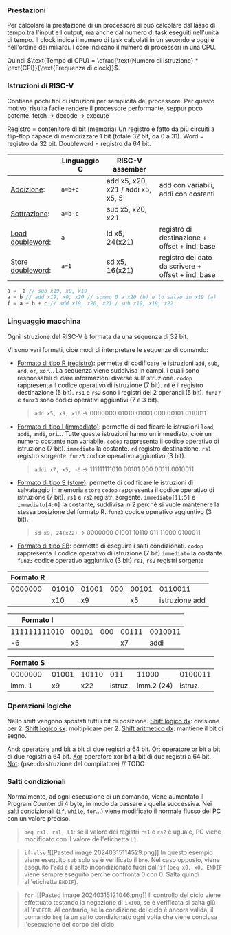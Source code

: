 ### Prestazioni
Per calcolare la prestazione di un processore si può calcolare dal lasso di tempo tra l'input e l'output, ma anche dal numero di task eseguiti nell'unità di tempo.
Il clock indica il numero di task calcolati in un secondo e oggi è nell'ordine dei miliardi.
I core indicano il numero di processori in una CPU.

Quindi $\text{Tempo di CPU} = \dfrac{\text{Numero di istruzione} * \text{CPI}}{\text{Frequenza di clock}}$.

### Istruzioni di RISC-V
Contiene pochi tipi di istruzioni per semplicità del processore. Per questo motivo, risulta facile rendere il processore performante, seppur poco potente.
fetch $\to$ decode $\to$ execute

Registro = contenitore di bit (memoria)
Un registro è fatto da più circuiti a flip-flop capace di memorizzare 1 bit (totale 32 bit, da 0 a 31).
Word = registro da 32 bit.
Doubleword = registro da 64 bit.

|                          | Linguaggio C | RISC-V assember                   |                                                    |
| ------------------------ | ------------ | --------------------------------- | -------------------------------------------------- |
| <u>Addizione</u>:        | `a=b+c`      | add x5, x20, x21 / addi x5, x5, 5 | add con variabili, addi con costanti               |
| <u>Sottrazione</u>:      | ```a=b-c```  | sub x5, x20, x21                  |                                                    |
| <u>Load doubleword</u>:  | ```a```<br>  | ld x5, 24(x21)                    | registro di destinazione + offset + ind. base      |
| <u>Store doubleword</u>: | `a=1`        | sd x5, 16(x21)                    | registro del dato da scrivere + offset + ind. base |
```C
a = -a // sub x19, x0, x19
a = b // add x19, x0, x20 // sommo 0 a x20 (b) e lo salvo in x19 (a)
f = a + b + c // add x19, x20, x21 / sub x19, x19, x22
```

### Linguaggio macchina
Ogni istruzione del RISC-V è formata da una sequenza di 32 bit.

Vi sono vari formati, cioè modi di interpretare le sequenze di comando:
- <u>Formato di tipo R (registro)</u>: permette di codificare le istruzioni `add`, `sub`, `and`, `or`, `xor`...
	La sequenza viene suddivisa in campi, i quali sono responsabili di dare informazioni diverse sull'istruzione.
	`codop` rappresenta il codice operativo di istruzione (7 bit).
	`rd` è il registro destinazione (5 bit).
	`rs1` e `rs2` sono i registri dei 2 operandi (5 bit).
	`funz7` e `funz3` sono codici operativi aggiuntivi (7 e 3 bit).
	>`add x5, x9, x10` -> 0000000 01010 01001 000 00101 0110011
- <u>Formato di tipo I (immediato)</u>: permette di codificare le istruzioni `load`, `addi`, `andi`, `ori`...
	Tutte queste istruzioni hanno un immediato, cioè un numero costante non variabile.
	`codop` rappresenta il codice operativo di istruzione (7 bit).
	`immediato` la costante.
	`rd` registro destinazione.
	`rs1` registro sorgente.
	`funz3` codice operativo aggiuntivo (3 bit).
	> `addi x7, x5, -6` -> 111111111010 00101 000 00111 0010011
- <u>Formato di tipo S (store)</u>: permette di codificare le istruzioni di salvataggio in memoria `store`
	`codop` rappresenta il codice operativo di istruzione (7 bit).
	`rs1` e `rs2` registri sorgente.
	`immediato[11:5]` e `immediato[4:0]` la costante, suddivisa in 2 perché si vuole mantenere la stessa posizione del formato R.
	`funz3` codice operativo aggiuntivo (3 bit).
	> `sd x9, 24(x22)` -> 0000000 01001 10110 011 11000 0100011
- <u>Formato di tipo SB</u>: permette di eseguire i salti condizionati.
	`codop` rappresenta il codice operativo di istruzione (7 bit)
	`immediato` la costante
	`funz3` codice operativo aggiuntivo (3 bit)
	`rs1`, `rs2` registri sorgente

| Formato R |       |       |     |       |                |
| --------- | ----- | ----- | --- | ----- | -------------- |
| 0000000   | 01010 | 01001 | 000 | 00101 | 0110011        |
|           | x10   | x9    |     | x5    | istruzione add |

| Formato I    |       |     |       |         |
| ------------ | ----- | --- | ----- | ------- |
| 111111111010 | 00101 | 000 | 00111 | 0010011 |
| -6           | x5    |     | x7    | addi    |

| Formato S |       |       |         |            |         |
| --------- | ----- | ----- | ------- | ---------- | ------- |
| 0000000   | 01001 | 10110 | 011     | 11000      | 0100011 |
| imm. 1    | x9    | x22   | istruz. | imm.2 (24) | istruz. |

### Operazioni logiche
Nello shift vengono spostati tutti i bit di posizione.
<u>Shift logico dx</u>: divisione per 2.
<u>Shift logico sx</u>: moltiplicare per 2.
<u>Shift aritmetico dx</u>: mantiene il bit di segno.

<u>And</u>: operatore and bit a bit di due registri a 64 bit.
<u>Or</u>: operatore or bit a bit di due registri a 64 bit.
<u>Xor</u> operatore xor bit a bit di due registri a 64 bit.
<u>Not</u>: (pseudoistruzione del compilatore) // TODO

### Salti condizionali
Normalmente, ad ogni esecuzione di un comando, viene aumentato il Program Counter di 4 byte, in modo da passare a quella successiva.
Nei salti condizionali (`if`, `while`, `for`...) viene modificato il normale flusso del PC con un valore preciso.
> `beq rs1, rs1, L1`:  se il valore dei registri `rs1` e `rs2` è uguale, PC viene modificato con il valore dell'etichetta `L1`.

> `if-else`
> ![[Pasted image 20240315114529.png]]
> In questo esempio viene eseguito `sub` solo se è verificato il `bne`. Nel caso opposto, viene eseguito l'`add` e il salto incondizionato fuori dall'`if` (`beq x0, x0, ENDIF` viene sempre eseguito perché confronta 0 con 0. Salta quindi all'etichetta `ENDIF`).

> `for`
> ![[Pasted image 20240315121046.png]]
> Il controllo del ciclo viene effettuato testando la negazione di `i<100`, se è verificata si salta giù all'`ENDFOR`. 
> Al contrario, se la condizione del ciclo è ancora valida, il comando `beq` fa un salto condizionato ogni volta che viene conclusa l'esecuzione del corpo del ciclo.